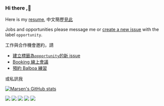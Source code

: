 ### Hi there ,👋
Here is my [resume](https://github.com/marsen/marsen/blob/main/resume/en/index.md),
中文簡歷[見此](https://github.com/marsen/marsen/blob/main/resume/tw/index.md)

Jobs and opportunities please message me or [create a new issue](https://github.com/marsen/marsen/issues/new) with the label `opportunity`.  

工作與合作機會邀約，請
- [建立標籤為`opportunity`的新 issue](https://github.com/marsen/marsen/issues/new)
- [Booking 線上會議](https://cal.com/marsen)
- [預約 Balboa 練習](https://cal.com/marsen/balboa-practice)

或私訊我
<!--
**marsen/marsen** is a ✨ _special_ ✨ repository because its `README.md` (this file) appears on your GitHub profile.

Here are some ideas to get you started:

- 🔭 I’m currently working on ...
- 🌱 I’m currently learning ...
- 👯 I’m looking to collaborate on ...
- 🤔 I’m looking for help with ...
- 💬 Ask me about ...
- 📫 How to reach me: ...
- 😄 Pronouns: ...
- ⚡ Fun fact: ...
-->
[![Marsen's GitHub stats](https://github-readme-stats.vercel.app/api?username=marsen&show_icons=true&theme=radical)](https://github.com/anuraghazra/github-readme-stats)


![](http://github-profile-summary-cards.vercel.app/api/cards/profile-details?username=marsen&theme=radical)
![](http://github-profile-summary-cards.vercel.app/api/cards/repos-per-language?username=marsen&theme=radical)
![](http://github-profile-summary-cards.vercel.app/api/cards/most-commit-language?username=marsen&theme=radical)
![](http://github-profile-summary-cards.vercel.app/api/cards/stats?username=marsen&theme=radical)
![](http://github-profile-summary-cards.vercel.app/api/cards/productive-time?username=marsen&theme=radical&utcOffset=8)
